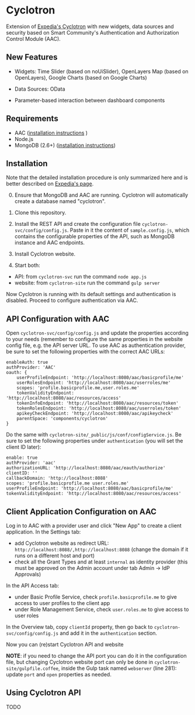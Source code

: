 # Cyclotron

Extension of [Expedia's Cyclotron](https://github.com/ExpediaInceCommercePlatform/cyclotron) with new widgets, data sources and security based on Smart Community's Authentication and Authorization Control Module (AAC).

## New Features

* Widgets: Time Slider (based on noUiSlider), OpenLayers Map (based on OpenLayers), Google Charts (based on Google Charts)

* Data Sources: OData

* Parameter-based interaction between dashboard components

## Requirements

* AAC ([installation instructions](https://github.com/smartcommunitylab/AAC) )
* Node.js
* MongoDB (2.6+) ([installation instructions](http://docs.mongodb.org/manual/installation/))

## Installation

Note that the detailed installation procedure is only summarized here and is better described on [Expedia's page](https://github.com/ExpediaInceCommercePlatform/cyclotron).

0. Ensure that MongoDB and AAC are running. Cyclotron will automatically create a database named "cyclotron".

1. Clone this repository.

2. Install the REST API and create the configuration file `cyclotron-svc/config/config.js`. Paste in it the content of `sample.config.js`, which contains the configurable properties of the API, such as MongoDB instance and AAC endpoints.

3. Install Cyclotron website.

4. Start both:

* API: from `cyclotron-svc` run the command `node app.js`
* website: from `cyclotron-site` run the command `gulp server`

Now Cyclotron is running with its default settings and authentication is disabled. Proceed to configure authentication via AAC.

## API Configuration with AAC

Open `cyclotron-svc/config/config.js` and update the properties according to your needs (remember to configure the same properties in the website config file, e.g. the API server URL. To use AAC as authentication provider, be sure to set the following properties with the correct AAC URLs:

    enableAuth: true
    authProvider: 'AAC'
    oauth: {
        userProfileEndpoint: 'http://localhost:8080/aac/basicprofile/me'
        userRolesEndpoint: 'http://localhost:8080/aac/userroles/me'
        scopes: 'profile.basicprofile.me,user.roles.me'
        tokenValidityEndpoint: 'http://localhost:8080/aac/resources/access'
        tokenInfoEndpoint: 'http://localhost:8080/aac/resources/token'
        tokenRolesEndpoint: 'http://localhost:8080/aac/userroles/token'
        apikeyCheckEndpoint: 'http://localhost:8080/aac/apikeycheck'
        parentSpace: 'components/cyclotron'
    }

Do the same with `cyclotron-site/_public/js/conf/configService.js`. Be sure to set the following properties under `authentication` (you will set the client ID later):

    enable: true
    authProvider: 'aac'
    authorizationURL: 'http://localhost:8080/aac/eauth/authorize'
    clientID: ''
    callbackDomain: 'http://localhost:8088'
    scopes: 'profile.basicprofile.me user.roles.me'
    userProfileEndpoint: 'http://localhost:8080/aac/basicprofile/me'
    tokenValidityEndpoint: 'http://localhost:8080/aac/resources/access'

## Client Application Configuration on AAC

Log in to AAC with a provider user and click "New App" to create a client application. In the Settings tab:

* add Cyclotron website as redirect URL: `http://localhost:8088/,http://localhost:8088` (change the domain if it runs on a different host and port)
* check all the Grant Types and at least `internal` as identity provider (this must be approved on the Admin account under tab Admin -> IdP Approvals)

In the API Access tab:

* under Basic Profile Service, check `profile.basicprofile.me` to give access to user profiles to the client app
* under Role Management Service, check `user.roles.me` to give access to user roles

In the Overview tab, copy `clientId` property, then go back to `cyclotron-svc/config/config.js` and add it in the `authentication` section.

Now you can (re)start Cyclotron API and website

**NOTE**: if you need to change the API port you can do it in the configuration file, but changing Cyclotron website port can only be done in `cyclotron-site/gulpfile.coffee`, inside the Gulp task named `webserver` (line 281): update `port` and `open` properties as needed.

## Using Cyclotron API

TODO

